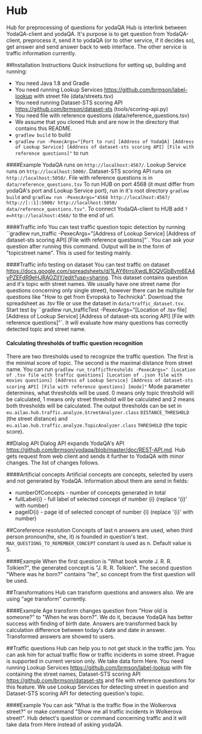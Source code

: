 # Hub
Hub for preprocessing of questions for yodaQA
Hub is interlink between YodaQA-client and yodaQA. It's purpose is to get question from YodaQA-client, preprocess it,
send it to yodaQA (or to other service, if it decides so), get answer and send answer back to web interface. The other service
is traffic information currently.

##Installation Instructions
Quick instructions for setting up, building and running:

  * You need Java 1.8 and Gradle
  * You need running Lookup Services https://github.com/brmson/label-lookup with street file (data/streets.tsv)
  * You need running Dataset-STS scoring API https://github.com/brmson/dataset-sts (tools/scoring-api.py)
  * You need file with reference questions (data/reference_questions.tsv)
  * We assume that you cloned Hub and are now in the directory that contains this README.
  * ``gradlew build`` to build
  * ``gradlew run -PexecArgs="[Port to run] [Address of YodaQA] [Address of Lookup Service]
  [Address of dataset-sts scoring API] [File with reference questions]"`` to run

####Example
YodaQA runs on ``http://localhost:4567/``. Lookup Service runs on ``http://localhost:5000/``. Dataset-STS scoring API runs on
``http://localhost:5050/``. File with reference questions is in ``data/reference_questions.tsv``
 To run HUB on port 4568 (it must differ from yodaQA's port and Lookup Service port), run in it's root directory
  ``gradlew build`` and ``gradlew run -PexecArgs="4568 http://localhost:4567/ http://[::1]:5000/ http://localhost:5050/
   data/reference_questions.tsv"``. To connect
   YodaQA-client to HUB add ``?e=http://localhost:4568/`` to the end of url.

####Traffic info
You can test traffic question topic detection by running ``gradlew run_traffic -PexecArgs="[Address of Lookup Service]
[Address of dataset-sts scoring API] [File with reference questions]"`.
You can ask your question after running this command.
Output will be in the form of "topic<TAB>street name". This is used for testing mainly.

####Traffic info testing on dataset
You can test traffic on dataset https://docs.google.com/spreadsheets/d/1LAY6trroXwdL8OQVGbBym6EA4yPZEFdR9eHJRAOZIIY/edit?usp=sharing. 
This dataset contains question and it's topic with street names. We usually have one street name (for questions concerning 
only single street), however there can be multiple for questions like "How to get from Evropská to Technická".
Download the spreadsheet as .tsv file or use the dataset in ``data/traffic_dataset.tsv``. Start test by 
``gradlew run_trafficTest -PexecArgs="[Location of .tsv file] [Address of Lookup Service] [Address of dataset-sts scoring API]
[File with reference questions]"`. It will evaluate
how many questions has correctly detected topic and street name.

#### Calculating thresholds of traffic question recognition
There are two thresholds used to recognize the traffic question. The first is the minimal score of topic. The second is 
the maximal distance from street name. You can run ``gradlew run_trafficThresholds -PexecArgs="
[Location of .tsv file with traffic questions] [Location of .json file with movies questions] [Address of Lookup Service]
[Address of dataset-sts scoring API] [File with reference questions] [mode]"`` Mode parameter determines, what thresholds will be used.
0 means only topic threshold will be calculated, 1 means only street threshold will be calculated and 2 means both thresholds will
be calculated. The output thresholds can be set in ``eu.ailao.hub.traffic.analyze.StreetAnalyzer.class`` ``DISTANCE_THRESHOLD`` 
(the street distance) and ``eu.ailao.hub.traffic.analyze.TopicAnalyzer.class`` ``THRESHOLD``  (the topic score).


##Dialog API
Dialog API expands YodaQA's API https://github.com/brmson/yodaqa/blob/master/doc/REST-API.md. Hub gets request from
web client and sends it further to YodaQA with minor changes. The list of changes follows.

####Artificial concepts
Artificial concepts are concepts, selected by users and not generated by YodaQA. Information about them are send in fields:

* numberOfConcepts - number of concepts generated in total
* fullLabel{i} - full label of selected concept of number {i} (replace '{i}' with number)
* pageID{i} - page id of selected concept of number {i} (replace '{i}' with number)

##Coreference resolution
Concepts of last n answers are used, when third person pronoun(he, she, it) is founded in question's text.
``MAX_QUESTIONS_TO_REMEMBER_CONCEPT`` constant is used as n. Default value is 5.

####Example
When the first question is "What book wrote J. R. R. Tolkien?", the generated concept is "J. R. R. Tolkien". The second
question "Where was he born?" contains "he", so concept from the first question will be used.

##Transformations
Hub can transform questions and answers also. We are using "age transform" currently.

####Example
Age transform changes question from "How old is someone?" to "When he was born?". We do it, because YodaQA has better
success with finding of birth date. Answers are transformed back by calculation difference between today's date and date in answer.
Transformed answers are showed to users.

##Traffic questions
Hub can help you to not get stuck in the traffic jam. You can ask him for actual traffic flow or traffic incidents in some street.
Prague is supported in current version only. We take data form Here. You need running Lookup Services https://github.com/brmson/label-lookup
with file containing the street names, Dataset-STS scoring API https://github.com/brmson/dataset-sts and file with reference questions for this feature.
We use Lookup Services for detecting street in question and Dataset-STS scoring API for detecting question's topic.

####Example
You can ask "What is the traffic flow in the Wolkerova street?" or make command "Show me all traffic incidents in Wolkerova street!".
Hub detect's question or command concerning traffic and it will take data from Here instead of asking yodaQA.